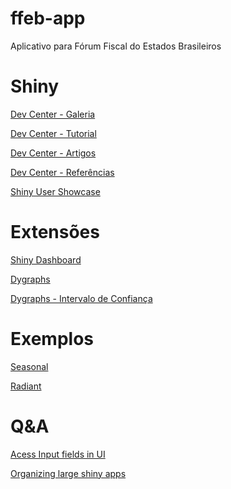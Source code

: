 # ffeb-app
Aplicativo para Fórum Fiscal do Estados Brasileiros

# Shiny

[Dev Center - Galeria](http://shiny.rstudio.com/gallery/)

[Dev Center - Tutorial](http://shiny.rstudio.com/tutorial/)

[Dev Center - Artigos](http://shiny.rstudio.com/articles/)

[Dev Center - Referências](http://shiny.rstudio.com/reference/shiny/latest/)

[Shiny User Showcase](https://www.rstudio.com/products/shiny/shiny-user-showcase/)

# Extensões

[Shiny Dashboard](https://rstudio.github.io/shinydashboard/index.html)

[Dygraphs](https://rstudio.github.io/dygraphs/index.html)

[Dygraphs - Intervalo de Confiança](https://rstudio.github.io/dygraphs/gallery-upper-lower-bars.html)

# Exemplos

[Seasonal](http://www.seasonal.website/)

[Radiant](https://github.com/vnijs/radiant)

# Q&A

[Acess Input fields in UI](http://stackoverflow.com/questions/22423363/r-shiny-access-input-fields-in-ui)

[Organizing large shiny apps](http://stackoverflow.com/questions/27080089/how-to-organize-large-r-shiny-apps)

[]()
